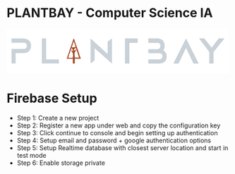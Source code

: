 # PLANTBAY - Computer Science IA
<img src="https://raw.githubusercontent.com/tanujdargan/plantbay/main/plantbay.png?token=GHSAT0AAAAAABSBHTQNIGKE6GMYIA27JW7KYR7HLUQ" align="center"/>

# Firebase Setup
- Step 1: Create a new project
- Step 2: Register a new app under web and copy the configuration key
- Step 3: Click continue to console and begin setting up authentication
- Step 4: Setup email and password + google authentication options
- Step 5: Setup Realtime database with closest server location and start in test mode
- Step 6: Enable storage private

